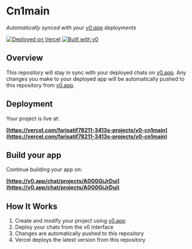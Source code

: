# Cn1main

*Automatically synced with your [v0.app](https://v0.app) deployments*

[![Deployed on Vercel](https://img.shields.io/badge/Deployed%20on-Vercel-black?style=for-the-badge&logo=vercel)](https://vercel.com/farisatif78211-3413s-projects/v0-cn1main)
[![Built with v0](https://img.shields.io/badge/Built%20with-v0.app-black?style=for-the-badge)](https://v0.app/chat/projects/A0G0GiJrDui)

## Overview

This repository will stay in sync with your deployed chats on [v0.app](https://v0.app).
Any changes you make to your deployed app will be automatically pushed to this repository from [v0.app](https://v0.app).

## Deployment

Your project is live at:

**[https://vercel.com/farisatif78211-3413s-projects/v0-cn1main](https://vercel.com/farisatif78211-3413s-projects/v0-cn1main)**

## Build your app

Continue building your app on:

**[https://v0.app/chat/projects/A0G0GiJrDui](https://v0.app/chat/projects/A0G0GiJrDui)**

## How It Works

1. Create and modify your project using [v0.app](https://v0.app)
2. Deploy your chats from the v0 interface
3. Changes are automatically pushed to this repository
4. Vercel deploys the latest version from this repository
